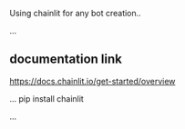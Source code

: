 Using chainlit for any bot creation..

...
## documentation link
https://docs.chainlit.io/get-started/overview


...
pip install chainlit

...